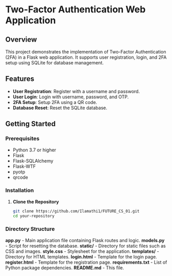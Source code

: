 # Two-Factor Authentication Web Application

## Overview

This project demonstrates the implementation of Two-Factor Authentication (2FA) in a Flask web application. It supports user registration, login, and 2FA setup using SQLite for database management.

## Features

- **User Registration**: Register with a username and password.
- **User Login**: Login with username, password, and OTP.
- **2FA Setup**: Setup 2FA using a QR code.
- **Database Reset**: Reset the SQLite database.

## Getting Started

### Prerequisites

- Python 3.7 or higher
- Flask
- Flask-SQLAlchemy
- Flask-WTF
- pyotp
- qrcode

### Installation

1. **Clone the Repository**

   ```bash
   git clone https://github.com/Ilamathi1/FUTURE_CS_01.git
   cd your-repository


### Directory Structure

**app.py** - Main application file containing Flask routes and logic.
**models.py** - Script for resetting the database.
**static/** - Directory for static files such as CSS and images.
**style.css** - Stylesheet for the application.
**templates/** - Directory for HTML templates.
**login.html** - Template for the login page.
**register.html** - Template for the registration page.
**requirements.txt** - List of Python package dependencies.
**README.md** - This file.
